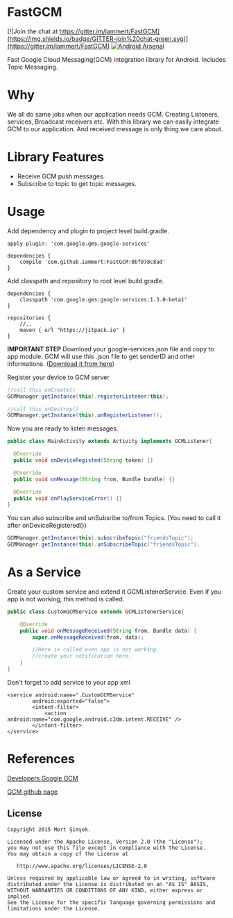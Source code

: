 # FastGCM
[![Join the chat at https://gitter.im/iammert/FastGCM](https://img.shields.io/badge/GITTER-join%20chat-green.svg)](https://gitter.im/iammert/FastGCM)
[![Android Arsenal](https://img.shields.io/badge/Android%20Arsenal-FastGCM-brightgreen.svg?style=flat)](http://android-arsenal.com/details/1/2219)

Fast Google Cloud Messaging(GCM) integration library for Android. Includes Topic Messaging.

# Why

We all do same jobs when our application needs GCM. Creating Listeners, services, Broadcast receivers etc. With this
library we can easily integrate GCM to our application. And received message is only thing we care about.

# Library Features

* Receive GCM push messages.
* Subscribe to topic to get topic messages.

# Usage

Add dependency and plugin to project level build.gradle.

```
apply plugin: 'com.google.gms.google-services'

dependencies {
    compile 'com.github.iammert:FastGCM:0bf078c8ad'
}
```

Add classpath and repository to root level build.gradle.

```
dependencies {
    classpath 'com.google.gms:google-services:1.3.0-beta1'
}

repositories {
    //..
    maven { url "https://jitpack.io" }
}

```

**IMPORTANT STEP**  Download your google-services.json file and copy to app module. GCM will use this .json file to get senderID and other informations. ([Download it from here](https://developers.google.com/mobile/add?platform=android&cntapi=gcm&cnturl=https:%2F%2Fdevelopers.google.com%2Fcloud-messaging%2Fandroid%2Fclient&cntlbl=Continue%20Adding%20GCM%20Support&%3Fconfigured%3Dtrue))

Register your device to GCM server

```java
//call this onCreate()
GCMManager.getInstance(this).registerListener(this);

//call this onDestroy()
GCMManager.getInstance(this).unRegisterListener();
```

Now you are ready to listen messages.
```java
public class MainActivity extends Activity implements GCMListener{

  @Override
  public void onDeviceRegisted(String token) {}

  @Override
  public void onMessage(String from, Bundle bundle) {}

  @Override
  public void onPlayServiceError() {}
}
```

You can also subscribe and unSubsribe to/from Topics. (You need to call it after onDeviceRegistered())
```java
GCMManager.getInstance(this).subscribeTopic("friendsTopic");
GCMManager.getInstance(this).unSubscribeTopic("friendsTopic");

```

# As a Service
Create your custom service and extend it GCMListenerService. Even if you app is not working, this method is called.
```java
public class CustomGCMService extends GCMListenerService{

    @Override
    public void onMessageReceived(String from, Bundle data) {
        super.onMessageReceived(from, data);

        //Here is called even app is not working.
        //create your notification here.
    }
}
```

Don't forget to add service to your app xml
```
<service android:name=".CustomGCMService"
        android:exported="false">
        <intent-filter>
            <action android:name="com.google.android.c2dm.intent.RECEIVE" />
        </intent-filter>
</service>
```
# References

[Developers Google GCM](https://developers.google.com/cloud-messaging/android/client)

[GCM github page](https://github.com/google/gcm)

License
--------


    Copyright 2015 Mert Şimşek.

    Licensed under the Apache License, Version 2.0 (the "License");
    you may not use this file except in compliance with the License.
    You may obtain a copy of the License at

       http://www.apache.org/licenses/LICENSE-2.0

    Unless required by applicable law or agreed to in writing, software
    distributed under the License is distributed on an "AS IS" BASIS,
    WITHOUT WARRANTIES OR CONDITIONS OF ANY KIND, either express or implied.
    See the License for the specific language governing permissions and
    limitations under the License.







